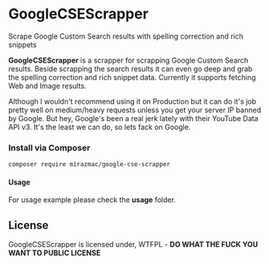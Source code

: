 # GoogleCSEScrapper
Scrape Google Custom Search results with spelling correction and rich snippets

**GoogleCSEScrapper** is a scrapper for scrapping Google Custom Search results. Beside scrapping the search results it can even go deep and grab the spelling correction and rich snippet data. Currently it supports fetching Web and Image results.

Although I wouldn't recommend using it on Production but it can do it's job pretty well on medium/heavy requests unless you get your server IP banned by Google. But hey, Google's been a real jerk lately with their YouTube Data API v3. It's the least we can do, so lets fack on Google.

### Install via Composer

```shell
composer require mirazmac/google-cse-scrapper
```

#### Usage
For usage example please check the **usage** folder.

## License
GoogleCSEScrapper is licensed under, WTFPL - **DO WHAT THE FUCK YOU WANT TO PUBLIC LICENSE**
